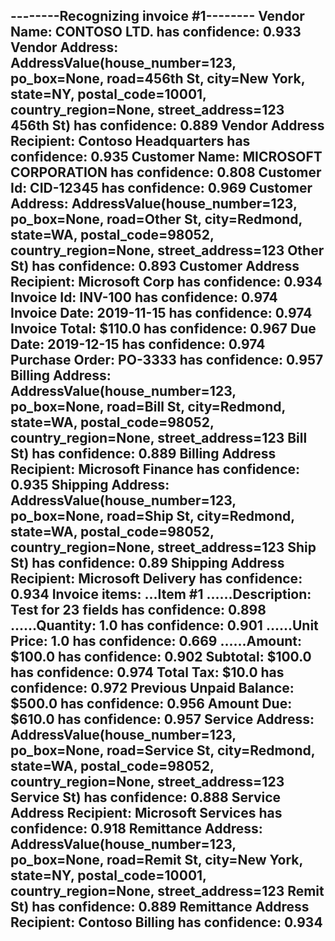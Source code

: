 --------Recognizing invoice #1--------
Vendor Name: CONTOSO LTD. has confidence: 0.933
Vendor Address: AddressValue(house_number=123, po_box=None, road=456th St, city=New York, state=NY, postal_code=10001, country_region=None, street_address=123 456th St) has confidence: 0.889
Vendor Address Recipient: Contoso Headquarters has confidence: 0.935
Customer Name: MICROSOFT CORPORATION has confidence: 0.808
Customer Id: CID-12345 has confidence: 0.969
Customer Address: AddressValue(house_number=123, po_box=None, road=Other St, city=Redmond, state=WA, postal_code=98052, country_region=None, street_address=123 Other St) has confidence: 0.893
Customer Address Recipient: Microsoft Corp has confidence: 0.934
Invoice Id: INV-100 has confidence: 0.974
Invoice Date: 2019-11-15 has confidence: 0.974
Invoice Total: $110.0 has confidence: 0.967
Due Date: 2019-12-15 has confidence: 0.974
Purchase Order: PO-3333 has confidence: 0.957
Billing Address: AddressValue(house_number=123, po_box=None, road=Bill St, city=Redmond, state=WA, postal_code=98052, country_region=None, street_address=123 Bill St) has confidence: 0.889
Billing Address Recipient: Microsoft Finance has confidence: 0.935
Shipping Address: AddressValue(house_number=123, po_box=None, road=Ship St, city=Redmond, state=WA, postal_code=98052, country_region=None, street_address=123 Ship St) has confidence: 0.89
Shipping Address Recipient: Microsoft Delivery has confidence: 0.934
Invoice items:
...Item #1
......Description: Test for 23 fields has confidence: 0.898
......Quantity: 1.0 has confidence: 0.901
......Unit Price: 1.0 has confidence: 0.669
......Amount: $100.0 has confidence: 0.902
Subtotal: $100.0 has confidence: 0.974
Total Tax: $10.0 has confidence: 0.972
Previous Unpaid Balance: $500.0 has confidence: 0.956
Amount Due: $610.0 has confidence: 0.957
Service Address: AddressValue(house_number=123, po_box=None, road=Service St, city=Redmond, state=WA, postal_code=98052, country_region=None, street_address=123 Service St) has confidence: 0.888
Service Address Recipient: Microsoft Services has confidence: 0.918
Remittance Address: AddressValue(house_number=123, po_box=None, road=Remit St, city=New York, state=NY, postal_code=10001, country_region=None, street_address=123 Remit St) has confidence: 0.889
Remittance Address Recipient: Contoso Billing has confidence: 0.934
----------------------------------------